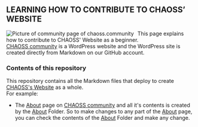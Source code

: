 ## LEARNING HOW TO CONTRIBUTE TO CHAOSS’ WEBSITE  
<img src="https://github.com/seun-beta/website/blob/master/Beginners%20Guide/community%20home%20page.JPG/"
     alt="Picture of community page of chaoss.community"
     style="float: left; margin-right: 10px;" />  
       
This page explains how to contribute to CHAOSS' Website as a beginner.     
[CHAOSS community](https://chaoss.community) is a WordPress website and the WordPress site is created directly from Markdown on our GitHub account. 
### Contents of this repository
This repository contains all the Markdown files that deploy to create [CHAOSS's Website](https://chaoss.community) as a whole.   
For example:  
* The [About](https://chaoss.community/about) page on [CHAOSS community](www.chaoss.communty) and all it's contents is created by the [About](https://github.com/chaoss/website/tree/master/About) Folder. So to make changes to any part of the [About](https://chaoss.community/about/) page, you can check the contents of the [About](https://github.com/chaoss/website/tree/master/About) Folder and make any change.
